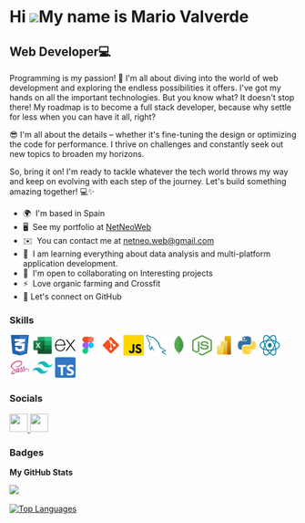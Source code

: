 # Hi ![](https://user-images.githubusercontent.com/18350557/176309783-0785949b-9127-417c-8b55-ab5a4333674e.gif)My name is Mario Valverde

## Web Developer💻

Programming is my passion! 🚀 I'm all about diving into the world of web
development and exploring the endless possibilities it offers. I've got my hands
on all the important technologies. But you know what? It doesn't stop there! My
roadmap is to become a full stack developer, because why settle for less when
you can have it all, right?

😎 I'm all about the details – whether it's fine-tuning the design or optimizing
the code for performance. I thrive on challenges and constantly seek out new
topics to broaden my horizons.

So, bring it on! I'm ready to tackle whatever the tech world throws my way and
keep on evolving with each step of the journey. Let's build something amazing
together! 💻✨

- 🌍  I'm based in Spain
- 🖥️  See my portfolio at [NetNeoWeb](https://netneodev.netlify.app/)
- ✉️  You can contact me at [netneo.web@gmail.com](mailto:netneo.web@gmail.com)
- 🧠  I am learning everything about data analysis and multi-platform
  application development.
- 🤝  I'm open to collaborating on Interesting projects
- ⚡  Love organic farming and Crossfit
- 🔗 Let's connect on GitHub

### Skills

<div>
<img src="https://raw.githubusercontent.com/MarioRivVal/netneodev-portfolio-v1/main/public/img/logos/css3.png" width="36" height="36" alt="css" />
<img src="https://github.com/MarioRivVal/netneodev-portfolio-v1/blob/main/public/img/logos/excel.png?raw=true" width="36" height="36" alt="excel" />
<img src="https://github.com/MarioRivVal/netneodev-portfolio-v1/blob/main/public/img/logos/express.png?raw=true" width="36" height="36" alt="express" />
<img src="https://github.com/MarioRivVal/netneodev-portfolio-v1/blob/main/public/img/logos/figma.png?raw=true" width="36" height="36" alt="figma" />
<img src="https://github.com/MarioRivVal/netneodev-portfolio-v1/blob/main/public/img/logos/git.png?raw=true" width="36" height="36" alt="git" />
<img src="https://github.com/MarioRivVal/netneodev-portfolio-v1/blob/main/public/img/logos/javascript.png?raw=true" width="36" height="36" alt="js" />
<img src="https://github.com/MarioRivVal/netneodev-portfolio-v1/blob/main/public/img/logos/mysql.png?raw=true" width="36" height="36" alt="sql" />
<img src="https://github.com/MarioRivVal/netneodev-portfolio-v1/blob/main/public/img/logos/mongodb.png?raw=true" width="36" height="36" alt="mongodb" />
<img src="https://github.com/MarioRivVal/netneodev-portfolio-v1/blob/main/public/img/logos/nodejs.png?raw=true" width="36" height="36" alt="nodejs" />
<img src="https://github.com/MarioRivVal/netneodev-portfolio-v1/blob/main/public/img/logos/powerbi.png?raw=true" width="36" height="36" alt="powerbi" />
<img src="https://github.com/MarioRivVal/netneodev-portfolio-v1/blob/main/public/img/logos/python.png?raw=true" width="36" height="36" alt="python" />
<img src="https://github.com/MarioRivVal/netneodev-portfolio-v1/blob/main/public/img/logos/reactjs.png?raw=true" width="36" height="36" alt="reactjs" />
<img src="https://github.com/MarioRivVal/netneodev-portfolio-v1/blob/main/public/img/logos/sass.png?raw=true" width="36" height="36" alt="sass" />
<img src="https://github.com/MarioRivVal/netneodev-portfolio-v1/blob/main/public/img/logos/tailwind.png?raw=true" width="36" height="36" alt="tailwind" />
<img src="https://github.com/MarioRivVal/netneodev-portfolio-v1/blob/main/public/img/logos/typescript.png?raw=true" width="36" height="36" alt="typescript" />
</div>

### Socials

<p align="left"> <a href="https://www.github.com/MarioRivVal" target="_blank" rel="noreferrer"> <picture> <source media="(prefers-color-scheme: dark)" srcset="https://raw.githubusercontent.com/danielcranney/readme-generator/main/public/icons/socials/github-dark.svg" /> <source media="(prefers-color-scheme: light)" srcset="https://raw.githubusercontent.com/danielcranney/readme-generator/main/public/icons/socials/github.svg" /> <img src="https://raw.githubusercontent.com/danielcranney/readme-generator/main/public/icons/socials/github.svg" width="32" height="32" /> </picture> </a>  <a href="https://www.linkedin.com/in/mario-valverde-web-developer" target="_blank" rel="noreferrer"> <picture> <source media="(prefers-color-scheme: dark)" srcset="https://raw.githubusercontent.com/danielcranney/readme-generator/main/public/icons/socials/linkedin-dark.svg" /> <source media="(prefers-color-scheme: light)" srcset="https://raw.githubusercontent.com/danielcranney/readme-generator/main/public/icons/socials/linkedin.svg" /> <img src="https://raw.githubusercontent.com/danielcranney/readme-generator/main/public/icons/socials/linkedin.svg" width="32" height="32" /> </picture> </a></p>

### Badges

<b>My GitHub Stats</b>

<a href="http://www.github.com/MarioRivVal"><img src="https://github-readme-streak-stats.herokuapp.com/?user=MarioRivVal&stroke=ffffff&background=1c1917&ring=0891b2&fire=0891b2&currStreakNum=ffffff&currStreakLabel=0891b2&sideNums=ffffff&sideLabels=ffffff&dates=ffffff&hide_border=true" /></a>

<a href="https://github.com/MarioRivVal" align="left"><img src="https://github-readme-stats.vercel.app/api/top-langs/?username=MarioRivVal&langs_count=10&title_color=0891b2&text_color=ffffff&icon_color=0891b2&bg_color=1c1917&hide_border=true&locale=en&custom_title=Top%20%Languages" alt="Top Languages" /></a>
